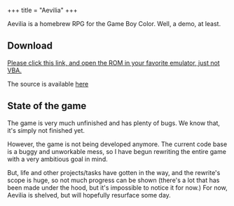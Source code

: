 +++
title = "Aevilia"
+++

Aevilia is a homebrew RPG for the Game Boy Color. Well, a demo, at least.

<!-- more -->

## Download

[Please click this link, and open the ROM in your favorite emulator, just not VBA.](/aevilia.gbc)

The source is available [here](https://github.com/ISSOtm/Aevilia-GB)

## State of the game

The game is very much unfinished and has plenty of bugs. We know that, it's simply not finished yet.

However, the game is not being developed anymore. The current code base is a buggy and unworkable mess, so I have begun rewriting the entire game with a very ambitious goal in mind.

But, life and other projects/tasks have gotten in the way, and the rewrite's scope is huge, so not much progress can be shown (there's a lot that has been made under the hood, but it's impossible to notice it for now.) For now, Aevilia is shelved, but will hopefully resurface some day.
